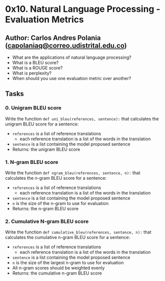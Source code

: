 # 0x10. Natural Language Processing - Evaluation Metrics

## Author: Carlos Andres Polania (capolaniaq@correo.udistrital.edu.co)

-   What are the applications of natural language processing?
-   What is a BLEU score?
-   What is a ROUGE score?
-   What is perplexity?
-   When should you use one evaluation metric over another?
## Tasks

### 0. Unigram BLEU score
Write the function  `def uni_bleu(references, sentence):`  that calculates the unigram BLEU score for a sentence:

-   `references`  is a list of reference translations
    -   each reference translation is a list of the words in the translation
-   `sentence`  is a list containing the model proposed sentence
-   Returns: the unigram BLEU score

### 1. N-gram BLEU score

Write the function  `def ngram_bleu(references, sentence, n):`  that calculates the n-gram BLEU score for a sentence:

-   `references`  is a list of reference translations
    -   each reference translation is a list of the words in the translation
-   `sentence`  is a list containing the model proposed sentence
-   `n`  is the size of the n-gram to use for evaluation
-   Returns: the n-gram BLEU score

### 2. Cumulative N-gram BLEU score

Write the function  `def cumulative_bleu(references, sentence, n):`  that calculates the cumulative n-gram BLEU score for a sentence:

-   `references`  is a list of reference translations
    -   each reference translation is a list of the words in the translation
-   `sentence`  is a list containing the model proposed sentence
-   `n`  is the size of the largest n-gram to use for evaluation
-   All n-gram scores should be weighted evenly
-   Returns: the cumulative n-gram BLEU score